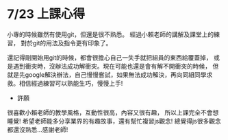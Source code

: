 # 7/23 上課心得

小專的時候雖然有使用git，但還是很不熟悉。
經過小賴老師的講解及課堂上的練習，
對於git的用法及指令更有印象了。


還記得剛開始用git的時候，都會很擔心自己一失手就把組員的東西給覆蓋掉，
或是遇到衝突時，沒辦法成功解衝突。現在可能也還是會有解不開衝突的時候，
但就是先google解決辦法，自己慢慢嘗試，如果無法成功解決，再向同組同學求救。相信經過練習可以熟能生巧，慢慢上手!


* 許願


很喜歡小賴老師的教學風格，互動性很高，內容又很有趣，
所以上課完全不會想睡覺!
希望老師能多分享業界的有趣故事，還有幫忙複習js觀念!
總覺得js很多觀念都還沒熟悉...感謝老師!



